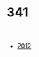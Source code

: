 # 341 

<br>

- [2012](https://drive.google.com/file/d/0BzH8kYOlg2ArbkdfcjMwLVdEWFE/view?usp=sharing)